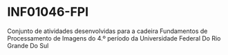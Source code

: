 # INF01046-FPI
Conjunto de atividades desenvolvidas para a cadeira Fundamentos de Processamento de Imagens do 4.º período da Universidade Federal Do Rio Grande Do Sul

